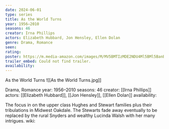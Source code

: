 ```yaml
---
date: 2024-06-01
type: series
title: As the World Turns
year: 1956–2010
seasons: 46
creator: Irna Phillips
actors: Elizabeth Hubbard, Jon Hensley, Ellen Dolan
genre: Drama, Romance
seen:
rating: 
poster: https://m.media-amazon.com/images/M/MV5BMTIzMDE2NDU4Ml5BMl5BanBnXkFtZTcwNjQzMTczMQ@@._V1_SX300.jpg
trailer_embed: Could not find trailer.
availability:
---
```

As the World Turns
![[As the World Turns.jpg]]

Drama, Romance
year: 1956–2010
seasons: 46
creator: [[Irna Phillips]]
actors: [[Elizabeth Hubbard]], [[Jon Hensley]], [[Ellen Dolan]]
availability:

The focus in on the upper class Hughes and Stewart families plus their tribulations in Midwest Oakdale. The Stewarts fade away eventually to be replaced by the rural Snyders and wealthy Lucinda Walsh with her many intrigues.
wiki: 



